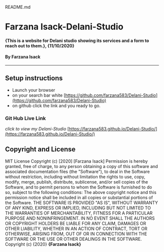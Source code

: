 README.md
# Farzana Isack-Delani-Studio
#### {This is a website for Delani studio showing its services and a form to reach out to them.}, {11/10/2020}
#### By **Farzana Isack**    
---
## Setup instructions
* Launch your browser
* on your search bar white [https://github.com/farzana583/Delani-Studio](https://github.com/farzana583/Delani-Studio)
* on github click the link and you ready to go.

### Git Hub Live Link
*click to view my Delani-Studio*
[https://farzana583.github.io/Delani-Studio/](https://farzana583.github.io/Delani-Studio/)
## Copyright and License
MIT License
Copyright (c) [2020] [Farzana Isack]
Permission is hereby granted, free of charge, to any person obtaining a copy
of this software and associated documentation files (the "Software"), to deal
in the Software without restriction, including without limitation the rights
to use, copy, modify, merge, publish, distribute, sublicense, and/or sell
copies of the Software, and to permit persons to whom the Software is
furnished to do so, subject to the following conditions:
The above copyright notice and this permission notice shall be included in all
copies or substantial portions of the Software.
THE SOFTWARE IS PROVIDED "AS IS", WITHOUT WARRANTY OF ANY KIND, EXPRESS OR
IMPLIED, INCLUDING BUT NOT LIMITED TO THE WARRANTIES OF MERCHANTABILITY,
FITNESS FOR A PARTICULAR PURPOSE AND NONINFRINGEMENT. IN NO EVENT SHALL THE
AUTHORS OR COPYRIGHT HOLDERS BE LIABLE FOR ANY CLAIM, DAMAGES OR OTHER
LIABILITY, WHETHER IN AN ACTION OF CONTRACT, TORT OR OTHERWISE, ARISING FROM,
OUT OF OR IN CONNECTION WITH THE SOFTWARE OR THE USE OR OTHER DEALINGS IN THE
SOFTWARE.
Copyright (c) {2020} **{Farzana Isack}**